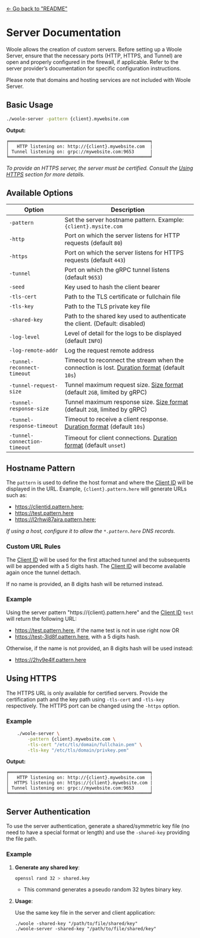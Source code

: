 [<- Go back to "README"](../README.md)

# Server Documentation

Woole allows the creation of custom servers. Before setting up a Woole Server, ensure that the necessary ports (HTTP, HTTPS, and Tunnel) are open and properly configured in the firewall, if applicable. Refer to the server provider’s documentation for specific configuration instructions.

Please note that domains and hosting services are not included with Woole Server.

## Basic Usage

```sh
./woole-server -pattern {client}.mywebsite.com
```

**Output:**

```
╒═════════════════════════════════════════════════════╕
│   HTTP listening on: http://{client}.mywebsite.com  |
│ Tunnel listening on: grpc://mywebsite.com:9653      |
╘═════════════════════════════════════════════════════╛
```

*To provide an HTTPS server, the server must be certified. Consult the [Using HTTPS](#using-https) section for more details.*

## Available Options

| Option                      | Description                                                                 |
|-----------------------------|-----------------------------------------------------------------------------|
| `-pattern`                  | Set the server hostname pattern. Example: `{client}.mysite.com`             |
| `-http`                     | Port on which the server listens for HTTP requests (default `80`)           |
| `-https`                    | Port on which the server listens for HTTPS requests (default `443`)         |
| `-tunnel`                   | Port on which the gRPC tunnel listens (default `9653`)                      |
| `-seed`                     | Key used to hash the client bearer                                          |
| `-tls-cert`                 | Path to the TLS certificate or fullchain file                               |
| `-tls-key`                  | Path to the TLS private key file                                            |
| `-shared-key`               | Path to the shared key used to authenticate the client. (Default: disabled) |
| `-log-level`                | Level of detail for the logs to be displayed (default `INFO`)               |
| `-log-remote-addr`          | Log the request remote address                                              |
| `-tunnel-reconnect-timeout` | Timeout to reconnect the stream when the connection is lost. [Duration format](special-types.md#duration-format) (default `10s`) |
| `-tunnel-request-size`      | Tunnel maximum request size. [Size format](special-types.md#size-format) (default `2GB`, limited by gRPC)  |
| `-tunnel-response-size`     | Tunnel maximum response size. [Size format](special-types.md#size-format) (default `2GB`, limited by gRPC) |
| `-tunnel-response-timeout`  | Timeout to receive a client response. [Duration format](special-types.md#duration-format) (default `10s`)  |
| `-tunnel-connection-timeout`| Timeout for client connections. [Duration format](special-types.md#duration-format) (default `unset`)      |

## Hostname Pattern

The `pattern` is used to define the host format and where the [Client ID](client.md#client-id) will be displayed in the URL. Example, `{client}.pattern.here` will generate URLs such as:
- https://clientid.pattern.here;
- https://test.pattern.here
- https://l2rhwi87aira.pattern.here;

*If using a host, configure it to allow the `*.pattern.here` DNS records.*

### Custom URL Rules

The [Client ID](client.md#client-id) will be used for the first attached tunnel and the subsequents will be appended with a 5 digits hash. The [Client ID](client.md#client-id) will become available again once the tunnel dettach.

If no name is provided, an 8 digits hash will be returned instead.

### Example

Using the server pattern "https://{client}.pattern.here" and the [Client ID](client.md#client-id) `test` will return the following URL:
- https://test.pattern.here, if the name test is not in use right now OR
- https://test-3ld8f.pattern.here, with a 5 digits hash.

Otherwise, if the name is not provided, an 8 digits hash will be used instead:
- https://2hv9e4lf.pattern.here

## Using HTTPS

The HTTPS URL is only available for certified servers. Provide the certification path and the key path using `-tls-cert` and `-tls-key` respectively. The HTTPS port can be changed using the `-https` option.

### Example

```sh
    ./woole-server \
        -pattern {client}.mywebsite.com \
        -tls-cert "/etc/tls/domain/fullchain.pem" \
        -tls-key "/etc/tls/domain/privkey.pem"
```

**Output:**

```
╒═════════════════════════════════════════════════════╕
│   HTTP listening on: http://{client}.mywebsite.com  |
│  HTTPS listening on: https://{client}.mywebsite.com |
│ Tunnel listening on: grpc://mywebsite.com:9653      |
╘═════════════════════════════════════════════════════╛
```

## Server Authentication

To use the server authentication, generate a shared/symmetric key file (no need to have a special format or length) and use the `-shared-key` providing the file path.

### **Example**

1. **Generate any shared key**:

   ```sh
   openssl rand 32 > shared.key
   ```
   - This command generates a pseudo random 32 bytes binary key.

2. **Usage**:

   Use the same key file in the server and client application:
   ```
   ./woole -shared-key "/path/to/file/shared/key"
   ./woole-server -shared-key "/path/to/file/shared/key"
   ```


